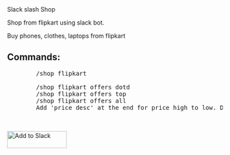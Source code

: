 <html>
    <h>Slack slash Shop</h>
    <p>Shop from flipkart using slack bot.</p>
    <p>Buy phones, clothes, laptops from flipkart</p>
    <h2>Commands: </h2>
    <pre>
        /shop flipkart <Search for phone, laptop,etc>
        /shop flipkart offers dotd
        /shop flipkart offers top
        /shop flipkart offers all
        Add 'price desc' at the end for price high to low. Default is price asc
    </pre>
    <br/>
    <a href="https://slack.com/oauth/authorize?scope=commands&client_id=18658655653.18692543238" target="_blank"><img alt="Add to Slack" height="40" width="139" src="https://platform.slack-edge.com/img/add_to_slack.png" srcset="https://platform.slack-edge.com/img/add_to_slack.png 1x, https://platform.slack-edge.com/img/add_to_slack@2x.png 2x"></a>
</html>